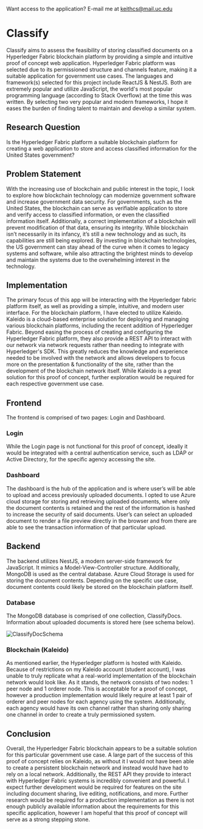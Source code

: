 Want access to the application? E-mail me at keithcs@mail.uc.edu

# Classify
Classify aims to assess the feasibility of storing classified documents on a Hyperledger Fabric blockchain platform by providing a simple and intuitive proof of concept web application. Hyperledger Fabric platform was selected due to its permissioned structure and channels feature, making it a suitable application for government use cases. The languages and framework(s) selected for this project include ReactJS & NestJS. Both are extremely popular and utilize JavaScript, the world's most popular programming language (according to Stack Overflow) at the time this was written. By selecting two very popular and modern frameworks, I hope it eases the burden of finding talent to maintain and develop a similar system. 

## Research Question
Is the Hyperledger Fabric platform a suitable blockchain platform for creating a web application to store and access classified information for the United States government?

## Problem Statement
With the increasing use of blockchain and public interest in the topic, I look to explore how blockchain technology can modernize government software and increase government data security. For governments, such as the United States, the blockchain can serve as verifiable application to store and verify access to classified information, or even the classified information itself. Additionally, a correct implementation of a blockchain will prevent modification of that data, ensuring its integrity. While blockchain isn’t necessarily in its infancy, it’s still a new technology and as such, its capabilities are still being explored. By investing in blockchain technologies, the US government can stay ahead of the curve when it comes to legacy systems and software, while also attracting the brightest minds to develop and maintain the systems due to the overwhelming interest in the technology. 

## Implementation
The primary focus of this app will be interacting with the Hpyerledger fabric platform itself, as well as providing a simple, intuitive, and modern user interface. For the blockchain platform, I have elected to utilize Kaleido. Kaleido is a cloud-based enterprise solution for deploying and managing various blockchain platforms, including the recent addition of Hyperledger Fabric. Beyond easing the process of creating and configuring the Hyperledger Fabric platform, they also provide a REST API to interact with our network via network requests rather than needing to integrate with Hyperledger's SDK. This greatly reduces the knowledge and experience needed to be involved with the network and allows developers to focus more on the presentation & functionality of the site, rather than the development of the blockchain network itself. While Kaleido is a great solution for this proof of concept, further exploration would be required for each respective government use case.

## Frontend
The frontend is comprised of two pages: Login and Dashboard. 

### Login 
While the Login page is not functional for this proof of concept, ideally it would be integrated with a central authentication service, such as LDAP or Active Directory, for the specific agency accessing the site. 

### Dashboard
The dashboard is the hub of the application and is where user’s will be able to upload and access previously uploaded documents. I opted to use Azure cloud storage for storing and retrieving uploaded documents, where only the document contents is retained and the rest of the information is hashed to increase the security of said documents. User’s can select an uploaded document to render a file preview directly in the browser and from there are able to see the transaction information of that particular upload. 

## Backend
The backend utilizes NestJS, a modern server-side framework for JavaScript. It mimics a Model-View-Controller structure. Additionally, MongoDB is used as the central database. Azure Cloud Storage is used for storing the document contents. Depending on the specific use case, document contents could likely be stored on the blockchain platform itself.

### Database
The MongoDB database is comprised of one collection, ClassifyDocs. Information about uploaded documents is stored here (see schema below).

![ClassifyDocSchema](https://user-images.githubusercontent.com/21129955/162629571-995cb131-a5ef-40bc-9844-76901460d113.png)

### Blockchain (Kaleido)
As mentioned earlier, the Hyperledger platform is hosted with Kaleido. Because of restrictions on my Kaleido account (student account), I was unable to truly replicate what a real-world implementation of the blockchain network would look like. As it stands, the network consists of two nodes: 1 peer node and 1 orderer node. This is acceptable for a proof of concept, however a production implementation would likely require at least 1 pair of orderer and peer nodes for each agency using the system. Additionally, each agency would have its own channel rather than sharing only sharing one channel in order to create a truly permissioned system. 

## Conclusion
Overall, the Hyperledger Fabric blockchain appears to be a suitable solution for this particular government use case. A large part of the success of this proof of concept relies on Kaleido, as without it I would not have been able to create a persistent blockchain network and instead would have had to rely on a local network. Additionally, the REST API they provide to interact with Hyperledger Fabric systems is incredibly convenient and powerful. I expect further development would be required for features on the site including document sharing, live editing, notifications, and more. Further research would be required for a production implementation as there is not enough publicly available information about the requirements for this specific application, however I am hopeful that this proof of concept will serve as a strong stepping stone. 
